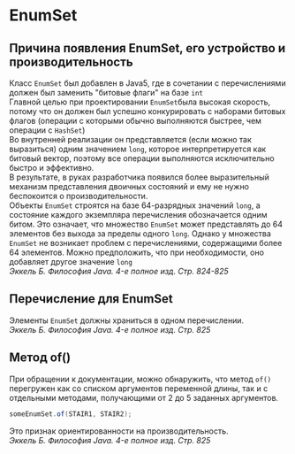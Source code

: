 # EnumSet
## Причина появления EnumSet, его устройство и производительность
Класс `EnumSet` был добавлен в Java5, где в сочетании с перечислениями должен был заменить "битовые флаги" на базе `int`<br/>
Главной целью при проектировании `EnumSet`была высокая скорость, потому что он должен был успешно конкурировать с наборами битовых флагов (операции с которыми обычно выполняются быстрее, чем операции с `HashSet`)<br/>
Во внутренней реализации он представляется (если можно так выразиться) одним значением `long`, которое интерпретируется как битовый вектор, поэтому все операции выполняются исключительно быстро и эффективно.<br/>
В результате, в руках разработчика появился более выразительный механизм представления двоичных состояний и ему не нужно беспокоится о производительности.<br/>
Объекты `EnumSet` строятся на базе 64-разрядных значений `long`, а состояние каждого экземпляра перечисления обозначается одним битом. Это означает, что множество `EnumSet` может представлять до 64 элементов без выхода за пределы одного `long`. Однако у множества `EnumSet` не возникает проблем с перечислениями, содержащими более 64 элементов. Можно предположить, что при необходимости, оно добавляет другое значение `long`<br/>
_Эккель Б. Философия Java. 4-е полное изд. Стр. 824-825_

## Перечисление для EnumSet
Элементы `EnumSet` должны храниться в одном перечислении.<br/>
_Эккель Б. Философия Java. 4-е полное изд. Стр. 825_

## Метод of()
При обращении к документации, можно обнаружить, что метод `of()` перегружен как со списком аргументов переменной длины, так и с отдельными методами, получающими от 2 до 5 заданных аргументов.
```java
someEnumSet.of(STAIR1, STAIR2);
```
Это признак ориентированности на производительность.<br/>
_Эккель Б. Философия Java. 4-е полное изд. Стр. 825_